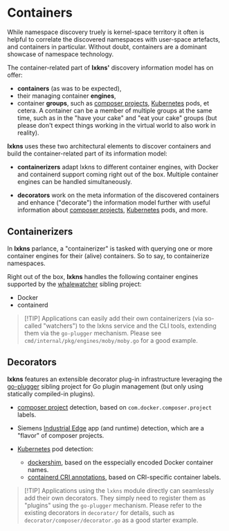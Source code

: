 # Containers

While namespace discovery truely is kernel-space territory it often is helpful
to correlate the discovered namespaces with user-space artefacts, and containers
in particular. Without doubt, containers are a dominant showcase of namespace
technology.

The container-related part of **lxkns'** discovery information model has on offer:

- **containers** (as was to be expected),
- their managing container **engines**,
- container **groups**, such as [composer
  projects](https://github.com/compose-spec/compose-spec),
  [Kubernetes](https://kubernetes.io) pods, et cetera. A container can be a
  member of multiple groups at the same time, such as in the "have your cake"
  and "eat your cake" groups (but please don't expect things working in the
  virtual world to also work in reality).

**lxkns** uses these two architectural elements to discover containers and build
the container-related part of its information model:

- **containerizers** adapt lxkns to different container engines, with Docker and
  containerd support coming right out of the box. Multiple container engines can
  be handled simultaneously.

- **decorators** work on the meta information of the discovered containers and
  enhance ("decorate") the information model further with useful information
  about [composer projects](https://github.com/compose-spec/compose-spec),
  [Kubernetes](https://kubernetes.io) pods, and more.

## Containerizers

In **lxkns** parlance, a "containerizer" is tasked with querying one or more
container engines for their (alive) containers. So to say, to containerize
namespaces.

Right out of the box, **lxkns** handles the following container engines
supported by the [whalewatcher](https://github.com/thediveo/whalewatcher)
sibling project:

- Docker
- containerd

> [!TIP] Applications can easily add their own containerizers (via so-called
> "watchers") to the lxkns service and the CLI tools, extending them via the
> `go-plugger` mechanism. Please see `cmd/internal/pkg/engines/moby/moby.go` for
> a good example.

## Decorators

**lxkns** features an extensible decorator plug-in infrastructure leveraging the
[go-plugger](https://github.com/thediveo/go-plugger) sibling project for Go
plugin management (but only using statically compiled-in plugins).

- [composer project](https://github.com/compose-spec/compose-spec) detection,
  based on `com.docker.composer.project` labels.

- Siemens [Industrial Edge](https://github.com/industrial-edge) app (and
  runtime) detection, which are a "flavor" of composer projects.

- [Kubernetes](https://kubernetes.io) pod detection:
  - [dockershim](https://github.com/kubernetes/kubernetes/tree/master/pkg/kubelet/dockershim),
    based on the esspecially encoded Docker container names.
  - [containerd CRI
    annotations](https://github.com/containerd/containerd/tree/main/pkg/cri),
    based on CRI-specific container labels.

> [!TIP] Applications using the `lxkns` module directly can seamlessly add their
> own decorators. They simply need to register them as "plugins" using the
> `go-plugger` mechanism. Please refer to the existing decorators in
> `decorator/` for details, such as `decorator/composer/decorator.go` as a good
> starter example.
